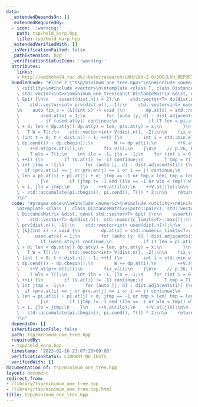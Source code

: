 ```yaml
---
data:
  _extendedDependsOn: []
  _extendedRequiredBy:
  - icon: ':warning:'
    path: tsp/held_karp.hpp
    title: tsp/held_karp.hpp
  _extendedVerifiedWith: []
  _isVerificationFailed: false
  _pathExtension: hpp
  _verificationStatusIcon: ':warning:'
  attributes:
    links:
    - http://webhotel4.ruc.dk/~keld/research/LKH/LKH-2.0/DOC/LKH_REPORT.pdf
  bundledCode: "#line 2 \"tsp/minimum_one_tree.hpp\"\n\n#include <numeric>\n#include\
    \ <utility>\n#include <vector>\n\ntemplate <class T, class DistanceMatrix>\nstd::pair<T,\
    \ std::vector<int>>\nminimum_one_tree(const DistanceMatrix &dist, const std::vector<T>\
    \ &pi) {\n\n    assert(dist.n() > 2);\n    std::vector<T> dp(dist.n(), std::numeric_limits<T>::max());\n\
    \    std::vector<int> prv(dist.n(), -1);\n    std::vector<int> used(dist.n());\n\
    \n    auto fix_v = [&](int x) -> void {\n        dp.at(x) = std::numeric_limits<T>::max();\n\
    \        used.at(x) = 1;\n        for (auto [y, d] : dist.adjacents(x)) {\n  \
    \          if (used.at(y)) continue;\n            if (T len = pi.at(x) + pi.at(y)\
    \ + d; len < dp.at(y)) dp.at(y) = len, prv.at(y) = x;\n        }\n    };\n\n \
    \   T W = T();\n    std::vector<int> V(dist.n(), -2);\n\n    fix_v(0);\n    for\
    \ (int t = 0; t < dist.n() - 1; ++t) {\n        int i = std::min_element(dp.cbegin(),\
    \ dp.cend()) - dp.cbegin();\n        W += dp.at(i);\n        ++V.at(i);\n    \
    \    ++V.at(prv.at(i));\n        fix_v(i);\n    }\n\n    // p.26, http://webhotel4.ruc.dk/~keld/research/LKH/LKH-2.0/DOC/LKH_REPORT.pdf\n\
    \    T wlo = T();\n    int ilo = -1, jlo = -1;\n    for (int i = 0; i < dist.n();\
    \ ++i) {\n        if (V.at(i) != -1) continue;\n        T tmp = T();\n       \
    \ int jtmp = -1;\n        for (auto [j, d] : dist.adjacents(i)) {\n          \
    \  if (prv.at(i) == j or prv.at(j) == i or i == j) continue;\n            if (T\
    \ len = pi.at(i) + pi.at(j) + d; jtmp == -1 or tmp > len) tmp = len, jtmp = j;\n\
    \        }\n        if (jtmp != -1 and (ilo == -1 or wlo < tmp)) wlo = tmp, ilo\
    \ = i, jlo = jtmp;\n    }\n    ++V.at(ilo);\n    ++V.at(jlo);\n\n    W += wlo\
    \ - std::accumulate(pi.cbegin(), pi.cend(), T()) * 2;\n\n    return {W, V};\n\
    }\n"
  code: "#pragma once\n\n#include <numeric>\n#include <utility>\n#include <vector>\n\
    \ntemplate <class T, class DistanceMatrix>\nstd::pair<T, std::vector<int>>\nminimum_one_tree(const\
    \ DistanceMatrix &dist, const std::vector<T> &pi) {\n\n    assert(dist.n() > 2);\n\
    \    std::vector<T> dp(dist.n(), std::numeric_limits<T>::max());\n    std::vector<int>\
    \ prv(dist.n(), -1);\n    std::vector<int> used(dist.n());\n\n    auto fix_v =\
    \ [&](int x) -> void {\n        dp.at(x) = std::numeric_limits<T>::max();\n  \
    \      used.at(x) = 1;\n        for (auto [y, d] : dist.adjacents(x)) {\n    \
    \        if (used.at(y)) continue;\n            if (T len = pi.at(x) + pi.at(y)\
    \ + d; len < dp.at(y)) dp.at(y) = len, prv.at(y) = x;\n        }\n    };\n\n \
    \   T W = T();\n    std::vector<int> V(dist.n(), -2);\n\n    fix_v(0);\n    for\
    \ (int t = 0; t < dist.n() - 1; ++t) {\n        int i = std::min_element(dp.cbegin(),\
    \ dp.cend()) - dp.cbegin();\n        W += dp.at(i);\n        ++V.at(i);\n    \
    \    ++V.at(prv.at(i));\n        fix_v(i);\n    }\n\n    // p.26, http://webhotel4.ruc.dk/~keld/research/LKH/LKH-2.0/DOC/LKH_REPORT.pdf\n\
    \    T wlo = T();\n    int ilo = -1, jlo = -1;\n    for (int i = 0; i < dist.n();\
    \ ++i) {\n        if (V.at(i) != -1) continue;\n        T tmp = T();\n       \
    \ int jtmp = -1;\n        for (auto [j, d] : dist.adjacents(i)) {\n          \
    \  if (prv.at(i) == j or prv.at(j) == i or i == j) continue;\n            if (T\
    \ len = pi.at(i) + pi.at(j) + d; jtmp == -1 or tmp > len) tmp = len, jtmp = j;\n\
    \        }\n        if (jtmp != -1 and (ilo == -1 or wlo < tmp)) wlo = tmp, ilo\
    \ = i, jlo = jtmp;\n    }\n    ++V.at(ilo);\n    ++V.at(jlo);\n\n    W += wlo\
    \ - std::accumulate(pi.cbegin(), pi.cend(), T()) * 2;\n\n    return {W, V};\n\
    }\n"
  dependsOn: []
  isVerificationFile: false
  path: tsp/minimum_one_tree.hpp
  requiredBy:
  - tsp/held_karp.hpp
  timestamp: '2023-02-16 23:07:28+09:00'
  verificationStatus: LIBRARY_NO_TESTS
  verifiedWith: []
documentation_of: tsp/minimum_one_tree.hpp
layout: document
redirect_from:
- /library/tsp/minimum_one_tree.hpp
- /library/tsp/minimum_one_tree.hpp.html
title: tsp/minimum_one_tree.hpp
---
```

